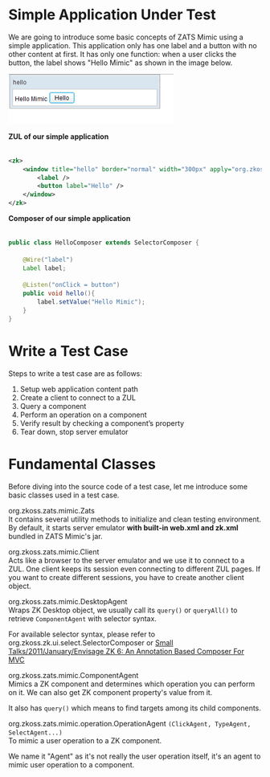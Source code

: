

# Simple Application Under Test

We are going to introduce some basic concepts of ZATS Mimic using a
simple application. This application only has one label and a button
with no other content at first. It has only one function: when a user
clicks the button, the label shows "Hello Mimic" as shown in the image
below.

![](images/Smalltalk-mimic-hello.png)

**ZUL of our simple application**

```xml

<zk>
    <window title="hello" border="normal" width="300px" apply="org.zkoss.zats.example.hello.HelloComposer">
        <label />
        <button label="Hello" />
    </window>
</zk>
```

**Composer of our simple application**

```java

public class HelloComposer extends SelectorComposer {
    
    @Wire("label")
    Label label;
    
    @Listen("onClick = button")
    public void hello(){
        label.setValue("Hello Mimic");
    }
}
```

# Write a Test Case

Steps to write a test case are as follows:

1.  Setup web application content path
2.  Create a client to connect to a ZUL
3.  Query a component
4.  Perform an operation on a component
5.  Verify result by checking a component’s property
6.  Tear down, stop server emulator

# Fundamental Classes

Before diving into the source code of a test case, let me introduce some
basic classes used in a test case.

<javadoc directory="zats">org.zkoss.zats.mimic.Zats</javadoc>  
It contains several utility methods to initialize and clean testing
environment. By default, it starts server emulator **with built-in
web.xml and zk.xml** bundled in ZATS Mimic's jar.

<javadoc directory="zats"> org.zkoss.zats.mimic.Client</javadoc>  
Acts like a browser to the server emulator and we use it to connect to a
ZUL. One client keeps its session even connecting to different ZUL
pages. If you want to create different sessions, you have to create
another client object.

<javadoc directory="zats">org.zkoss.zats.mimic.DesktopAgent </javadoc>  
Wraps ZK Desktop object, we usually call its `query()` or `queryAll()`
to retrieve `ComponentAgent` with selector syntax.

For available selector syntax, please refer to <javadoc>
org.zkoss.zk.ui.select.SelectorComposer </javadoc> or [Small Talks/2011/January/Envisage ZK 6: An Annotation Based Composer For MVC](https://www.zkoss.org/wiki/Small_Talks/2011/January/Envisage_ZK_6:_An_Annotation_Based_Composer_For_MVC)

<javadoc directory="zats">org.zkoss.zats.mimic.ComponentAgent </javadoc>  
Mimics a ZK component and determines which operation you can perform on
it. We can also get ZK component property's value from it.

It also has `query()` which means to find targets among its child
components.

<javadoc directory="zats">org.zkoss.zats.mimic.operation.OperationAgent</javadoc> `(ClickAgent, TypeAgent, SelectAgent...)`  
To mimic a user operation to a ZK component.

We name it "Agent" as it's not really the user operation itself, it's an
agent to mimic user operation to a component.

  
